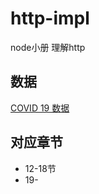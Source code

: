 # http-impl
 node小册 理解http

## 数据
[COVID 19 数据](https://github.com/maxMaxineChen/COVID-19-worldwide-json-data-script)

## 对应章节
- 12-18节
- 19-